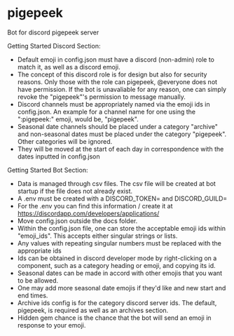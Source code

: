 # pigepeek
Bot for discord pigepeek server

Getting Started Discord Section:
- Default emoji in config.json must have a discord (non-admin) role to match it, as well as a discord emoji.
- The concept of this discord role is for design but also for security reasons. Only those with the role can pigepeek, @everyone does not have permission. If the bot is unavaliable for any reason, one can simply revoke the "pigepeek"'s permission to message manually.
- Discord channels must be appropriately named via the emoji ids in config.json. An example for a channel name for one using the ":pigepeek:" emoji, would be, "pigepeek".
- Seasonal date channels should be placed under a category "archive" and non-seasonal dates must be placed under the category "pigepeek". Other categories will be ignored.
- They will be moved at the start of each day in correspondence with the dates inputted in config.json

Getting Started Bot Section:
- Data is managed through csv files. The csv file will be created at bot startup if the file does not already exist.
- A .env must be created with a DISCORD_TOKEN= and DISCORD_GUILD=
- For the .env you can find this information / create it at https://discordapp.com/developers/applications/
- Move config.json outside the docs folder.
- Within the config.json file, one can store the acceptable emoji ids within "emoji_ids". This accepts either singular strings or lists.
- Any values with repeating singular numbers must be replaced with the appropriate ids
- Ids can be obtained in discord developer mode by right-clicking on a component, such as a category heading or emoji, and copying its id.
- Seasonal dates can be made in accord with other emojis that you want to be allowed.
- One may add more seasonal date emojis if they'd like and new start and end times.
- Archive ids config is for the category discord server ids. The default, pigepeek, is required as well as an archives section.
- Hidden gem chance is the chance that the bot will send an emoji in response to your emoji.
